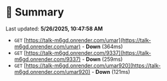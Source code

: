 # 📖 Summary
Last updated: **5/26/2025, 10:47:58 AM**

- `GET` [https://talk-m6gd.onrender.com/umar](https://talk-m6gd.onrender.com/umar) - **Down** (364ms)
- `GET` [https://talk-m6gd.onrender.com/9337](https://talk-m6gd.onrender.com/9337) - **Down** (259ms)
- `GET` [https://talk-m6gd.onrender.com/umar920](https://talk-m6gd.onrender.com/umar920) - **Down** (121ms)

